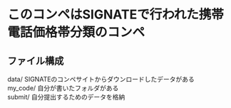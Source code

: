 # このコンペはSIGNATEで行われた携帯電話価格帯分類のコンペ

## ファイル構成

data/ SIGNATEのコンペサイトからダウンロードしたデータがある　<br>
my_code/ 自分が書いたフォルダがある <br>
submit/ 自分提出するためのデータを格納 <br>

